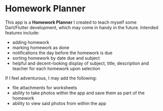 # Homework Planner

This app is a **Homework Planner** I created to teach myself some Dart/Flutter development, which may come in handy in the future. Intended features include:

* adding homework
* marking homework as done
* notifications the day before the homework is due
* sorting homework by date due and subject
* helpful and decent-looking display of subject, title, description and teacher for each homework upon selection

If I feel adventurous, I may add the following:
* file attachments for worksheets
* ability to take photos within the app and save them as part of the homework
* ability to view said photos from within the app
